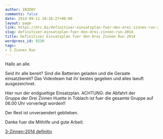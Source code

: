 ```yaml
---
author: IN3DOV
comments: false
date: 2014-09-11 18:26:27+00:00
layout: page
link: https://drc.bz/definitiver-einsatzplan-fuer-den-drei-zinnen-run-2014/
slug: definitiver-einsatzplan-fuer-den-drei-zinnen-run-2014
title: Definitiver Einsatzplan fuer den Drei Zinnen Run 2014
wordpress_id: 9230
tags:
- 3 Zinnen Run
---
```


Hallo an alle.

Seid ihr alle bereit? Sind die Batterien geladen und die Geraate einsatzbereit? Das Videoteam hat ihr bestes gegeben und alles laeuft ausgezeichnet.

Hier nun der endgueltige Einsatzplan. ACHTUNG: die Abfahrt der Gruppe der Drei Zinnen Huette in Toblach ist fuer die gesamte Gruppe auf 06.00 Uhr vorverlegt worden!!

Der Rest ist unveraendert geblieben.

Danke fuer die Mithilfe und gute Arbeit.

[3-Zinnen-2014 definitiv](https://drc.bz/wp-content/uploads/2014/09/3-Zinnen-2014-definitiv.docx)
